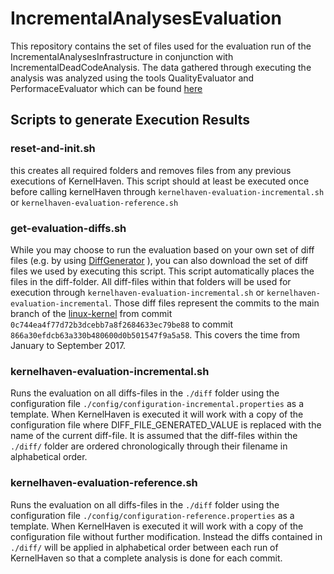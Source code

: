 # IncrementalAnalysesEvaluation

This repository contains the set of files used for the evaluation run of the IncrementalAnalysesInfrastructure in conjunction with IncrementalDeadCodeAnalysis. The data gathered through executing the analysis was analyzed using the tools QualityEvaluator and PerformaceEvaluator which can be found [here](https://github.com/moritzfl/IncrementalAnalysesHelpers)

## Scripts to generate Execution Results

### reset-and-init.sh

this creates all required folders and removes files from any previous executions of KernelHaven. This script should at least be executed once before calling kernelHaven through ``kernelhaven-evaluation-incremental.sh`` or ``kernelhaven-evaluation-reference.sh``

### get-evaluation-diffs.sh

While you may choose to run the evaluation based on your own set of diff files (e.g. by using [DiffGenerator](https://github.com/moritzfl/IncrementalAnalysesHelpers) ), you can also download the set of diff files we used by executing this script. This script automatically places the files in the diff-folder. All diff-files within that folders will be used for execution through ``kernelhaven-evaluation-incremental.sh`` or ``kernelhaven-evaluation-incremental``.
Those diff files represent the commits to the main branch of the [linux-kernel](https://github.com/torvalds/linux) from commit ``0c744ea4f77d72b3dcebb7a8f2684633ec79be88`` to commit ``866a30efdcb63a330b480600d0b501547f9a5a58``. This covers the time from January to September 2017.

### kernelhaven-evaluation-incremental.sh

Runs the evaluation on all diffs-files in the ``./diff`` folder using the configuration file ``./config/configuration-incremental.properties`` as a template.
When KernelHaven is executed it will work with a copy of the configuration file where DIFF_FILE_GENERATED_VALUE is replaced with the name of the current diff-file. It is assumed that the diff-files within the ``./diff/`` folder are ordered chronologically through their filename in alphabetical order.

### kernelhaven-evaluation-reference.sh
Runs the evaluation on all diffs-files in the ``./diff`` folder using the configuration file ``./config/configuration-reference.properties`` as a template.
When KernelHaven is executed it will work with a copy of the configuration file without further modification. Instead the diffs contained in ``./diff/`` will be applied in alphabetical order between each run of KernelHaven so that a complete analysis is done for each commit.
